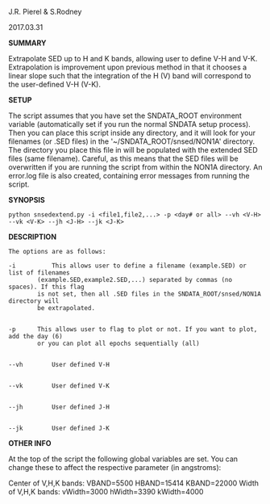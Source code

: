 J.R. Pierel & S.Rodney 

2017.03.31

__SUMMARY__

Extrapolate SED up to H and K bands, allowing user to define V-H and V-K. Extrapolation is improvement upon previous method in that it chooses a linear slope such that the integration of the H (V) band will correspond to the user-defined V-H (V-K).

__SETUP__

The script assumes that you have set the SNDATA_ROOT environment variable (automatically set if you
run the normal SNDATA setup process). Then you can place this script inside any directory, and it will
look for your filenames (or .SED files) in the '~/SNDATA_ROOT/snsed/NON1A' directory. The directory you
place this file in will be populated with the extended SED files (same filename). Careful, as this means
that the SED files will be overwritten if you are running the script from within the NON1A directory. An
error.log file is also created, containing error messages from running the script.
	
__SYNOPSIS__

	
	python snsedextend.py -i <file1,file2,...> -p <day# or all> --vh <V-H> --vk <V-K> --jh <J-H> --jk <J-K>
	

__DESCRIPTION__

	The options are as follows:

	-i  	    This allows user to define a filename (example.SED) or list of filenames
		    (example.SED,example2.SED,...) separated by commas (no spaces). If this flag
		    is not set, then all .SED files in the SNDATA_ROOT/snsed/NON1A directory will
		    be extrapolated.


	-p	    This allows user to flag to plot or not. If you want to plot, add the day (6)
		    or you can plot all epochs sequentially (all)


	--vh	    User defined V-H


	--vk	    User defined V-K


	--jh	    User defined J-H


	--jk	    User defined J-K


__OTHER INFO__

At the top of the script the following global variables are set. You can change these to affect the
respective parameter (in angstroms):

Center of V,H,K bands:
		VBAND=5500
		HBAND=15414
		KBAND=22000
	Width of V,H,K bands:
	      	vWidth=3000
		hWidth=3390
		kWidth=4000
